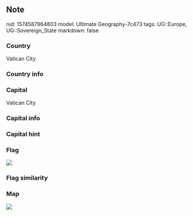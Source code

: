 ## Note
nid: 1574587964803
model: Ultimate Geography-7c473
tags: UG::Europe, UG::Sovereign_State
markdown: false

### Country
Vatican City

### Country info


### Capital
Vatican City

### Capital info


### Capital hint


### Flag
<img src="ug-flag-vatican_city.svg">

### Flag similarity


### Map
<img src="ug-map-vatican_city.png">
